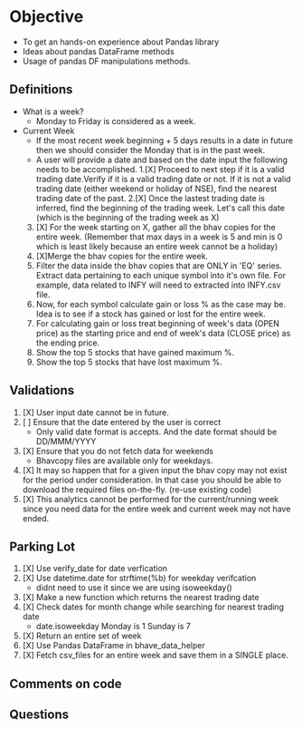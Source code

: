 # Objective
- To get an hands-on experience about Pandas library
- Ideas about pandas DataFrame methods
- Usage of pandas DF manipulations methods.

## Definitions
- What is a week?
    - Monday to Friday is considered as a week.
- Current Week
    - If the most recent week beginning + 5 days results in a date in future
      then we should consider the Monday that is in the past week.
    - A user will provide a date and based on the date input the following needs
      to be accomplished.
    1.[X] Proceed to next step if it is a valid trading date.Verify if it is a
       valid trading date or not. If it is not a valid trading date (either
       weekend or holiday of NSE), find the nearest trading date of the past.
    2.[X] Once the lastest trading date is inferred, find the beginning of the
       trading week. Let's call this date (which is the beginning of the
       trading week as X)
    3. [X] For the week starting on X, gather all the bhav copies for the entire
       week. (Remember that max days in a week is 5 and min is 0 which is least
       likely because an entire week cannot be a holiday)
    4. [X]Merge the bhav copies for the entire week.
    5. Filter the data inside the bhav copies that are ONLY in 'EQ' series. Extract
       data pertaining to each unique symbol into it's own file. For example,
       data related to INFY will need to extracted into INFY.csv file.
    6. Now, for each symbol calculate gain or loss % as the case may be. Idea is
       to see if a stock has gained or lost for the entire week.
    7. For calculating gain or loss treat beginning of week's data (OPEN price)
       as the starting price and end of week's data (CLOSE price) as the ending
       price.
    8. Show the top 5 stocks that have gained maximum %.
    9. Show the top 5 stocks that have lost maximum %.

## Validations
1. [X] User input date cannot be in future.
2. [ ] Ensure that the date entered by the user is correct
    - Only valid date format is accepts. And the date format should be DD/MMM/YYYY
3. [X] Ensure that you do not fetch data for weekends
    - Bhavcopy files are available only for weekdays.
4. [X] It may so happen that for a given input the bhav copy may not exist for
   the period under consideration. In that case you should be able to download
   the required files on-the-fly. (re-use existing code)
5. [X] This analytics cannot be performed for the current/running week since you
   need data for the entire week and current week may not have ended.

## Parking Lot
1. [X] Use verify_date for date verfication
2. [X] Use datetime.date for strftime(%b) for weekday verifcation
    - didnt need to use it since we are using isoweekday()
3. [X] Make a new function which returns the nearest trading date
4. [X] Check dates for month change while searching for nearest trading date
    - date.isoweekday Monday is 1 Sunday is 7 
5. [X] Return an entire set of week
6. [X] Use Pandas DataFrame in bhave_data_helper
7. [X] Fetch csv_files for an entire week and save them in a SINGLE place.

## Comments on code 


## Questions



